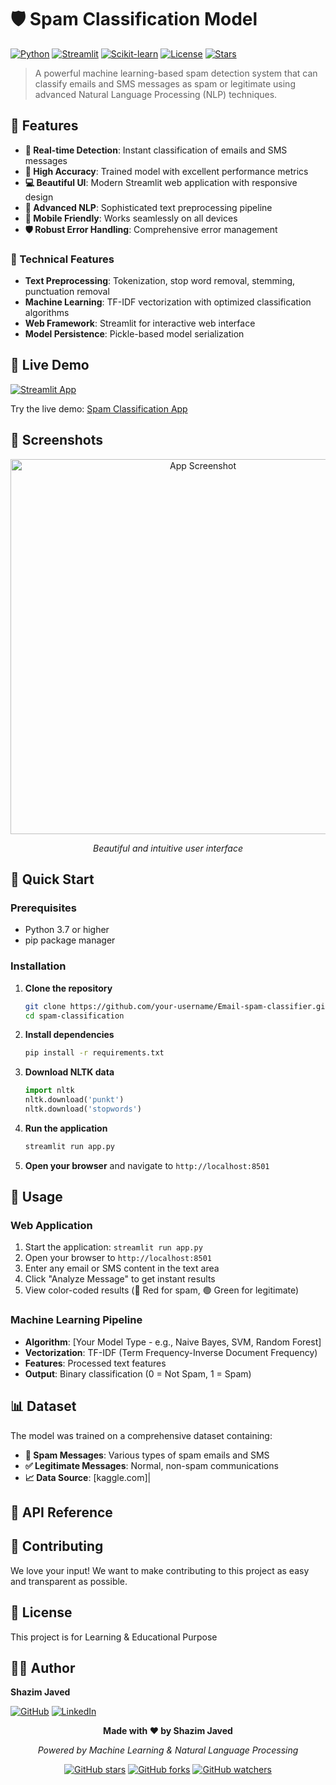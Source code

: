# 🛡️ Spam Classification Model

[![Python](https://img.shields.io/badge/Python-3.7+-blue.svg)](https://www.python.org/downloads/)
[![Streamlit](https://img.shields.io/badge/Streamlit-1.28+-red.svg)](https://streamlit.io/)
[![Scikit-learn](https://img.shields.io/badge/Scikit--learn-1.3+-orange.svg)](https://scikit-learn.org/)
[![License](https://img.shields.io/badge/License-MIT-green.svg)](LICENSE)
[![Stars](https://img.shields.io/github/stars/your-username/spam-classification?style=social)](https://github.com/shazimjaved/Email-spam-classifier)
> A powerful machine learning-based spam detection system that can classify emails and SMS messages as spam or legitimate using advanced Natural Language Processing (NLP) techniques.

## 🌟 Features

- **🚀 Real-time Detection**: Instant classification of emails and SMS messages
- **🎯 High Accuracy**: Trained model with excellent performance metrics
- **💻 Beautiful UI**: Modern Streamlit web application with responsive design
- **🧠 Advanced NLP**: Sophisticated text preprocessing pipeline
- **📱 Mobile Friendly**: Works seamlessly on all devices
- **🛡️ Robust Error Handling**: Comprehensive error management

### 🔧 Technical Features

- **Text Preprocessing**: Tokenization, stop word removal, stemming, punctuation removal
- **Machine Learning**: TF-IDF vectorization with optimized classification algorithms
- **Web Framework**: Streamlit for interactive web interface
- **Model Persistence**: Pickle-based model serialization

## 🎯 Live Demo

[![Streamlit App](https://static.streamlit.io/badges/streamlit_badge_black_white.svg)](https://https://email-spam-classifier-shazim.streamlit.app/)

Try the live demo: [Spam Classification App](https://https://email-spam-classifier-shazim.streamlit.app/)

## 📸 Screenshots

<div align="center">
  <img src="static/images/Streamlit - Personal - Microsoft​ Edge 31-Aug-25 10_51_49 PM.png" alt="App Screenshot" width="600"/>
  <p><em>Beautiful and intuitive user interface</em></p>
</div>

## 🚀 Quick Start

### Prerequisites

- Python 3.7 or higher
- pip package manager

### Installation

1. **Clone the repository**
   ```bash
   git clone https://github.com/your-username/Email-spam-classifier.git
   cd spam-classification
   ```

2. **Install dependencies**
   ```bash
   pip install -r requirements.txt
   ```

3. **Download NLTK data**
   ```python
   import nltk
   nltk.download('punkt')
   nltk.download('stopwords')
   ```

4. **Run the application**
   ```bash
   streamlit run app.py
   ```

5. **Open your browser** and navigate to `http://localhost:8501`

## 📖 Usage

### Web Application

1. Start the application: `streamlit run app.py`
2. Open your browser to `http://localhost:8501`
3. Enter any email or SMS content in the text area
4. Click "Analyze Message" to get instant results
5. View color-coded results (🔴 Red for spam, 🟢 Green for legitimate)

### Machine Learning Pipeline

- **Algorithm**: [Your Model Type - e.g., Naive Bayes, SVM, Random Forest]
- **Vectorization**: TF-IDF (Term Frequency-Inverse Document Frequency)
- **Features**: Processed text features
- **Output**: Binary classification (0 = Not Spam, 1 = Spam)

## 📊 Dataset

The model was trained on a comprehensive dataset containing:

- **📧 Spam Messages**: Various types of spam emails and SMS
- **✅ Legitimate Messages**: Normal, non-spam communications
- **📈 Data Source**: [kaggle.com]|

## 🔧 API Reference


## 🤝 Contributing

We love your input! We want to make contributing to this project as easy and transparent as possible.

## 📝 License

This project is for Learning & Educational Purpose

## 👨‍💻 Author

**Shazim Javed**

[![GitHub](https://img.shields.io/badge/GitHub-100000?style=for-the-badge&logo=github&logoColor=white)](https://github.com/shazimjaved)
[![LinkedIn](https://img.shields.io/badge/LinkedIn-0077B5?style=for-the-badge&logo=linkedin&logoColor=white)](www.linkedin.com/in/shazim-javed-095472325)


<div align="center">
  <p><strong>Made with ❤️ by Shazim Javed</strong></p>
  <p><em>Powered by Machine Learning & Natural Language Processing</em></p>
  
  [![GitHub stars](https://img.shields.io/github/stars/your-username/spam-classification?style=social)](https://github.com/your-username/spam-classification)
  [![GitHub forks](https://img.shields.io/github/forks/your-username/spam-classification?style=social)](https://github.com/your-username/spam-classification)
  [![GitHub watchers](https://img.shields.io/github/watchers/your-username/spam-classification?style=social)](https://github.com/your-username/spam-classification)
</div>

